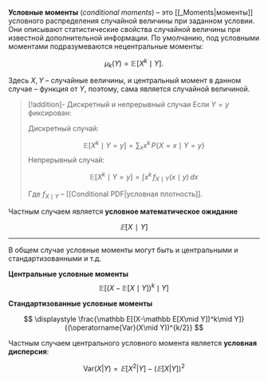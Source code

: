 
**Условные моменты** (*conditional moments*) – это [[_Moments|моменты]] условного распределения случайной величины при заданном условии. Они описывают статистические свойства случайной величины при известной дополнительной информации. По умолчанию, под условными моментами подразумеваются нецентральные моменты:

$$
\mu_k(Y)=\mathbb E\!\big[X^k \mid Y\big].
$$

Здесь $X, Y$ – случайные величины, и центральный момент в данном случае – функция от $Y$, поэтому, сама является случайной величиной.

>[!addition]- Дискретный и непрерывный случаи
> Если $Y=y$ фиксирован:
> 
>  Дискретный случай:
>  
>  $$
> \displaystyle \mathbb E[X^k\mid Y=y]=\sum_x x^k\,P\{X=x\mid Y=y\}
> $$
> Непрерывный случай: 
> 
> $$
> \displaystyle \mathbb E[X^k\mid Y=y]=\int x^k\, f_{X\mid Y}(x\mid y)\,dx
> $$
> 
> Где $f_{X\mid Y}$ – [[Conditional PDF|условная плотность]].

Частным случаем является **условное математическое ожидание** 

$$
𝔼[X∣Y]
$$

---

В общем случае условные моменты могут быть и центральными и стандартизованными и т.д.

**Центральные условные моменты**
 $$
 \mathbb E[(X-\mathbb E[X\mid Y])^k\mid Y]
 $$

**Стандартизованные условные моменты**

$$
\displaystyle \frac{\mathbb E[(X-\mathbb E[X\mid Y])^k\mid Y]}{(\operatorname{Var}(X\mid Y))^{k/2}}
$$

Частным случаем центрального условного момента является **условная дисперсия**:

$$
\text{Var}(X | Y) = 𝔼[X^2 | Y] - (𝔼[X | Y])^2
$$
